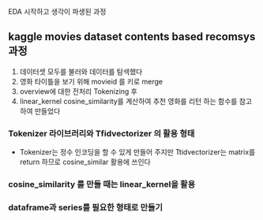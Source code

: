 
EDA 시작하고 생각이 파생된 과정

## kaggle movies dataset contents based recomsys 과정

1. 데이터셋 모두를 불러와 데이터를 탐색했다
2. 영화 타이틀을 보기 위해 movieid 를 키로 merge 
3. overview에 대한 전처리 Tokenizing 후  
4. linear_kernel cosine_similarity를 계산하여 추천 영화를 리턴 하는 함수를 참고하여 만들었다
 &nbsp;



### Tokenizer 라이브러리와 Tfidvectorizer 의 활용 형태
  * Tokenizer는 정수 인코딩을 할 수 있게 만들어 주지만 Ttidvectorizer는 matrix를 return 하므로 cosine_similar 활용에 쓰인다

### cosine_similarity 를 만들 때는 linear_kernel을 활용

### dataframe과 series를 필요한 형태로 만들기
 
